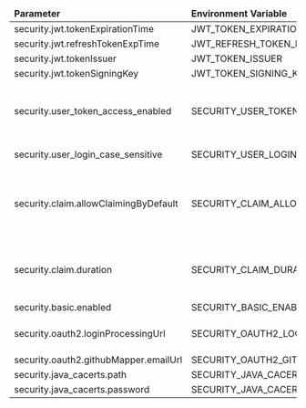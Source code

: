 <table>
  <thead>
      <tr>
          <td style="width: 25%"><b>Parameter</b></td><td style="width: 30%"><b>Environment Variable</b></td><td style="width: 15%"><b>Default Value</b></td><td style="width: 30%"><b>Description</b></td>
      </tr>
  </thead>
  <tbody>
      <tr>
          <td>security.jwt.tokenExpirationTime</td>
          <td>JWT_TOKEN_EXPIRATION_TIME</td>
          <td>9000</td>
          <td>Number of seconds (2.5 hours)</td>
      </tr>
      <tr>
          <td>security.jwt.refreshTokenExpTime</td>
          <td>JWT_REFRESH_TOKEN_EXPIRATION_TIME</td>
          <td>604800</td>
          <td>Number of seconds (1 week).</td>
      </tr>
      <tr>
          <td>security.jwt.tokenIssuer</td>
          <td>JWT_TOKEN_ISSUER</td>
          <td>thingsboard.io</td>
          <td></td>
      </tr>
      <tr>
          <td>security.jwt.tokenSigningKey</td>
          <td>JWT_TOKEN_SIGNING_KEY</td>
          <td>thingsboardDefaultSigningKey</td>
          <td>Base64 encoded</td>
      </tr>
      <tr>
          <td>security.user_token_access_enabled</td>
          <td>SECURITY_USER_TOKEN_ACCESS_ENABLED</td>
          <td>true</td>
          <td>Enable/disable access to Tenant Administrators JWT token by System Administrator or Customer Users JWT token by Tenant Administrator</td>
      </tr>
      <tr>
          <td>security.user_login_case_sensitive</td>
          <td>SECURITY_USER_LOGIN_CASE_SENSITIVE</td>
          <td>true</td>
          <td>Enable/disable case-sensitive username login</td>
      </tr>
      <tr>
          <td>security.claim.allowClaimingByDefault</td>
          <td>SECURITY_CLAIM_ALLOW_CLAIMING_BY_DEFAULT</td>
          <td>true</td>
          <td>Enable/disable claiming devices, if false -> the device's [claimingAllowed] SERVER_SCOPE attribute must be set to [true] to allow claiming specific device</td>
      </tr>
      <tr>
          <td>security.claim.duration</td>
          <td>SECURITY_CLAIM_DURATION</td>
          <td>86400000</td>
          <td>Time allowed to claim the device in milliseconds 1 minute, note this value must equal claimDevices.timeToLiveInMinutes value</td>
      </tr>
      <tr>
          <td>security.basic.enabled</td>
          <td>SECURITY_BASIC_ENABLED</td>
          <td>false</td>
          <td></td>
      </tr>
      <tr>
          <td>security.oauth2.loginProcessingUrl</td>
          <td>SECURITY_OAUTH2_LOGIN_PROCESSING_URL</td>
          <td>/login/oauth2/code/</td>
          <td>Redirect URL where access code from external user management system will be processed</td>
      </tr>
      <tr>
          <td>security.oauth2.githubMapper.emailUrl</td>
          <td>SECURITY_OAUTH2_GITHUB_MAPPER_EMAIL_URL_KEY</td>
          <td>https://api.github.com/user/emails</td>
          <td></td>
      </tr>
      <tr>
          <td>security.java_cacerts.path</td>
          <td>SECURITY_JAVA_CACERTS_PATH</td>
          <td>${java.home}/lib/security/cacerts</td>
          <td></td>
      </tr>
      <tr>
          <td>security.java_cacerts.password</td>
          <td>SECURITY_JAVA_CACERTS_PASSWORD</td>
          <td>changeit</td>
          <td></td>
      </tr>
  </tbody>
</table>
